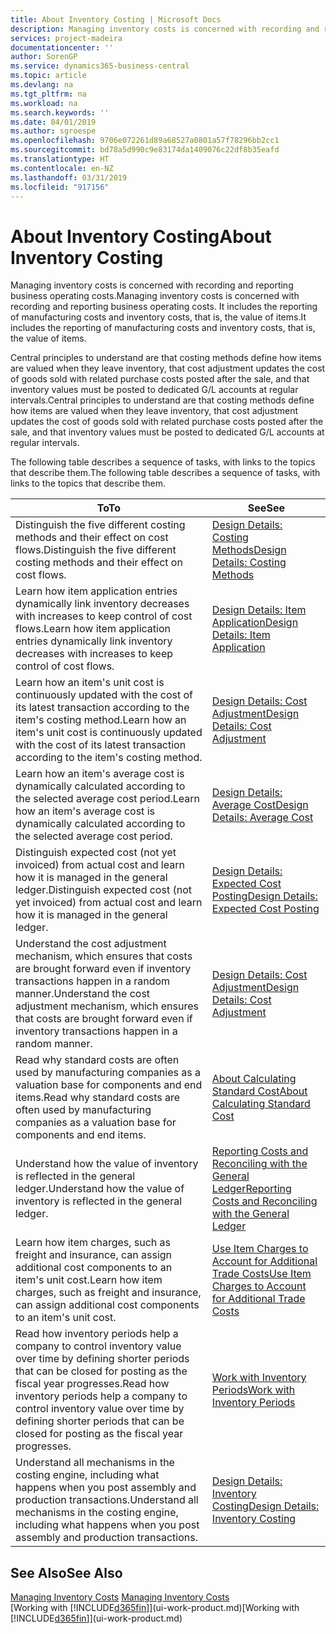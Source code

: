 ```yaml
---
title: About Inventory Costing | Microsoft Docs
description: Managing inventory costs is concerned with recording and reporting business operating costs. It includes the reporting of manufacturing costs and inventory costs, that is, the value of items.
services: project-madeira
documentationcenter: ''
author: SorenGP
ms.service: dynamics365-business-central
ms.topic: article
ms.devlang: na
ms.tgt_pltfrm: na
ms.workload: na
ms.search.keywords: ''
ms.date: 04/01/2019
ms.author: sgroespe
ms.openlocfilehash: 9706e072261d89a68527a0801a57f78296bb2cc1
ms.sourcegitcommit: bd78a5d990c9e83174da1409076c22df8b35eafd
ms.translationtype: HT
ms.contentlocale: en-NZ
ms.lasthandoff: 03/31/2019
ms.locfileid: "917156"
---
```

# <a name="about-inventory-costing"></a><span data-ttu-id="e898a-104">About Inventory Costing</span><span class="sxs-lookup"><span data-stu-id="e898a-104">About Inventory Costing</span></span>
<span data-ttu-id="e898a-105">Managing inventory costs is concerned with recording and reporting business operating costs.</span><span class="sxs-lookup"><span data-stu-id="e898a-105">Managing inventory costs is concerned with recording and reporting business operating costs.</span></span> <span data-ttu-id="e898a-106">It includes the reporting of manufacturing costs and inventory costs, that is, the value of items.</span><span class="sxs-lookup"><span data-stu-id="e898a-106">It includes the reporting of manufacturing costs and inventory costs, that is, the value of items.</span></span>  

 <span data-ttu-id="e898a-107">Central principles to understand are that costing methods define how items are valued when they leave inventory, that cost adjustment updates the cost of goods sold with related purchase costs posted after the sale, and that inventory values must be posted to dedicated G/L accounts at regular intervals.</span><span class="sxs-lookup"><span data-stu-id="e898a-107">Central principles to understand are that costing methods define how items are valued when they leave inventory, that cost adjustment updates the cost of goods sold with related purchase costs posted after the sale, and that inventory values must be posted to dedicated G/L accounts at regular intervals.</span></span>  

 <span data-ttu-id="e898a-108">The following table describes a sequence of tasks, with links to the topics that describe them.</span><span class="sxs-lookup"><span data-stu-id="e898a-108">The following table describes a sequence of tasks, with links to the topics that describe them.</span></span>   

|<span data-ttu-id="e898a-109">**To**</span><span class="sxs-lookup"><span data-stu-id="e898a-109">**To**</span></span>|<span data-ttu-id="e898a-110">**See**</span><span class="sxs-lookup"><span data-stu-id="e898a-110">**See**</span></span>|  
|------------|-------------|  
|<span data-ttu-id="e898a-111">Distinguish the five different costing methods and their effect on cost flows.</span><span class="sxs-lookup"><span data-stu-id="e898a-111">Distinguish the five different costing methods and their effect on cost flows.</span></span>|[<span data-ttu-id="e898a-112">Design Details: Costing Methods</span><span class="sxs-lookup"><span data-stu-id="e898a-112">Design Details: Costing Methods</span></span>](design-details-costing-methods.md)|  
|<span data-ttu-id="e898a-113">Learn how item application entries dynamically link inventory decreases with increases to keep control of cost flows.</span><span class="sxs-lookup"><span data-stu-id="e898a-113">Learn how item application entries dynamically link inventory decreases with increases to keep control of cost flows.</span></span>|[<span data-ttu-id="e898a-114">Design Details: Item Application</span><span class="sxs-lookup"><span data-stu-id="e898a-114">Design Details: Item Application</span></span>](design-details-item-application.md)|  
|<span data-ttu-id="e898a-115">Learn how an item's unit cost is continuously updated with the cost of its latest transaction according to the item's costing method.</span><span class="sxs-lookup"><span data-stu-id="e898a-115">Learn how an item's unit cost is continuously updated with the cost of its latest transaction according to the item's costing method.</span></span>|[<span data-ttu-id="e898a-116">Design Details: Cost Adjustment</span><span class="sxs-lookup"><span data-stu-id="e898a-116">Design Details: Cost Adjustment</span></span>](design-details-cost-adjustment.md)|  
|<span data-ttu-id="e898a-117">Learn how an item's average cost is dynamically calculated according to the selected average cost period.</span><span class="sxs-lookup"><span data-stu-id="e898a-117">Learn how an item's average cost is dynamically calculated according to the selected average cost period.</span></span>|[<span data-ttu-id="e898a-118">Design Details: Average Cost</span><span class="sxs-lookup"><span data-stu-id="e898a-118">Design Details: Average Cost</span></span>](design-details-average-cost.md)|  
|<span data-ttu-id="e898a-119">Distinguish expected cost (not yet invoiced) from actual cost and learn how it is managed in the general ledger.</span><span class="sxs-lookup"><span data-stu-id="e898a-119">Distinguish expected cost (not yet invoiced) from actual cost and learn how it is managed in the general ledger.</span></span>|[<span data-ttu-id="e898a-120">Design Details: Expected Cost Posting</span><span class="sxs-lookup"><span data-stu-id="e898a-120">Design Details: Expected Cost Posting</span></span>](design-details-expected-cost-posting.md)|  
|<span data-ttu-id="e898a-121">Understand the cost adjustment mechanism, which ensures that costs are brought forward even if inventory transactions happen in a random manner.</span><span class="sxs-lookup"><span data-stu-id="e898a-121">Understand the cost adjustment mechanism, which ensures that costs are brought forward even if inventory transactions happen in a random manner.</span></span>|[<span data-ttu-id="e898a-122">Design Details: Cost Adjustment</span><span class="sxs-lookup"><span data-stu-id="e898a-122">Design Details: Cost Adjustment</span></span>](design-details-cost-adjustment.md)|  
|<span data-ttu-id="e898a-123">Read why standard costs are often used by manufacturing companies as a valuation base for components and end items.</span><span class="sxs-lookup"><span data-stu-id="e898a-123">Read why standard costs are often used by manufacturing companies as a valuation base for components and end items.</span></span>|[<span data-ttu-id="e898a-124">About Calculating Standard Cost</span><span class="sxs-lookup"><span data-stu-id="e898a-124">About Calculating Standard Cost</span></span>](finance-about-calculating-standard-cost.md)|  
|<span data-ttu-id="e898a-125">Understand how the value of inventory is reflected in the general ledger.</span><span class="sxs-lookup"><span data-stu-id="e898a-125">Understand how the value of inventory is reflected in the general ledger.</span></span>|[<span data-ttu-id="e898a-126">Reporting Costs and Reconciling with the General Ledger</span><span class="sxs-lookup"><span data-stu-id="e898a-126">Reporting Costs and Reconciling with the General Ledger</span></span>](finance-report-costs-and-reconcile-with-the-general-ledger.md)|  
|<span data-ttu-id="e898a-127">Learn how item charges, such as freight and insurance, can assign additional cost components to an item's unit cost.</span><span class="sxs-lookup"><span data-stu-id="e898a-127">Learn how item charges, such as freight and insurance, can assign additional cost components to an item's unit cost.</span></span>|[<span data-ttu-id="e898a-128">Use Item Charges to Account for Additional Trade Costs</span><span class="sxs-lookup"><span data-stu-id="e898a-128">Use Item Charges to Account for Additional Trade Costs</span></span>](payables-how-assign-item-charges.md)|  
|<span data-ttu-id="e898a-129">Read how inventory periods help a company to control inventory value over time by defining shorter periods that can be closed for posting as the fiscal year progresses.</span><span class="sxs-lookup"><span data-stu-id="e898a-129">Read how inventory periods help a company to control inventory value over time by defining shorter periods that can be closed for posting as the fiscal year progresses.</span></span>|[<span data-ttu-id="e898a-130">Work with Inventory Periods</span><span class="sxs-lookup"><span data-stu-id="e898a-130">Work with Inventory Periods</span></span>](finance-how-to-work-with-inventory-periods.md)|  
|<span data-ttu-id="e898a-131">Understand all mechanisms in the costing engine, including what happens when you post assembly and production transactions.</span><span class="sxs-lookup"><span data-stu-id="e898a-131">Understand all mechanisms in the costing engine, including what happens when you post assembly and production transactions.</span></span>|[<span data-ttu-id="e898a-132">Design Details: Inventory Costing</span><span class="sxs-lookup"><span data-stu-id="e898a-132">Design Details: Inventory Costing</span></span>](design-details-inventory-costing.md)|

## <a name="see-also"></a><span data-ttu-id="e898a-133">See Also</span><span class="sxs-lookup"><span data-stu-id="e898a-133">See Also</span></span>
<span data-ttu-id="e898a-134">[Managing Inventory Costs](finance-manage-inventory-costs.md)  </span><span class="sxs-lookup"><span data-stu-id="e898a-134">[Managing Inventory Costs](finance-manage-inventory-costs.md)  </span></span>  
<span data-ttu-id="e898a-135">[Working with [!INCLUDE[d365fin](includes/d365fin_md.md)]](ui-work-product.md)</span><span class="sxs-lookup"><span data-stu-id="e898a-135">[Working with [!INCLUDE[d365fin](includes/d365fin_md.md)]](ui-work-product.md)</span></span>
